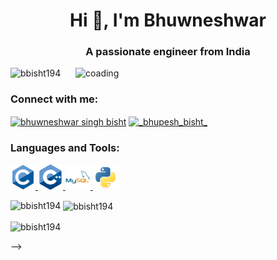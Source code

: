 <h1 align="center">Hi 👋, I'm Bhuwneshwar</h1>
<h3 align="center">A passionate engineer from India</h3>

<img align="right" alt="coading" width="400" src="https://miro.medium.com/max/1400/1*g__jiesLRIfCRefVG69Pfw.gif">

<p align="left"> <img src="https://komarev.com/ghpvc/?username=bbisht194&label=Profile%20views&color=0e75b6&style=flat" alt="bbisht194" /> </p>

<h3 align="left">Connect with me:</h3>
<p align="left">
<a href="https://linkedin.com/in/bhuwneshwar singh bisht" target="blank"><img align="center" src="https://raw.githubusercontent.com/rahuldkjain/github-profile-readme-generator/master/src/images/icons/Social/linked-in-alt.svg" alt="bhuwneshwar singh bisht" height="30" width="40" /></a>
<a href="https://instagram.com/_bhupesh_bisht_" target="blank"><img align="center" src="https://raw.githubusercontent.com/rahuldkjain/github-profile-readme-generator/master/src/images/icons/Social/instagram.svg" alt="_bhupesh_bisht_" height="30" width="40" /></a>
</p>

<h3 align="left">Languages and Tools:</h3>
<p align="left"> <a href="https://www.cprogramming.com/" target="_blank" rel="noreferrer"> <img src="https://raw.githubusercontent.com/devicons/devicon/master/icons/c/c-original.svg" alt="c" width="40" height="40"/> </a> <a href="https://www.w3schools.com/cpp/" target="_blank" rel="noreferrer"> <img src="https://raw.githubusercontent.com/devicons/devicon/master/icons/cplusplus/cplusplus-original.svg" alt="cplusplus" width="40" height="40"/> </a> <a href="https://www.mysql.com/" target="_blank" rel="noreferrer"> <img src="https://raw.githubusercontent.com/devicons/devicon/master/icons/mysql/mysql-original-wordmark.svg" alt="mysql" width="40" height="40"/> </a> <a href="https://www.python.org" target="_blank" rel="noreferrer"> <img src="https://raw.githubusercontent.com/devicons/devicon/master/icons/python/python-original.svg" alt="python" width="40" height="40"/> </a> </p>

<p><img align="left" src="https://github-readme-stats.vercel.app/api/top-langs?username=bbisht194&show_icons=true&locale=en&layout=compact" alt="bbisht194" /></p>

<p>&nbsp;<img align="center" src="https://github-readme-stats.vercel.app/api?username=bbisht194&show_icons=true&locale=en" alt="bbisht194" /></p>

<p><img align="center" src="https://github-readme-streak-stats.herokuapp.com/?user=bbisht194&" alt="bbisht194" /></p>
-->
